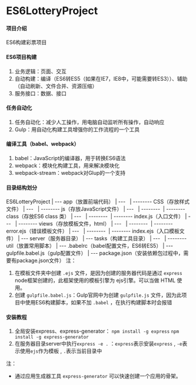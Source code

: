 # ES6LotteryProject

#### 项目介绍
ES6构建彩票项目

#### ES6项目构建
1. 业务逻辑：页面、交互
2. 自动构建：编译（ES6转ES5（如果在IE7，IE8中，可能需要转ES3））、辅助（自动刷新、文件合并、资源压缩）
3. 服务接口：数据、接口

#### 任务自动化
1. 任务自动化：减少人工操作，用电脑自动监听所有操作，自动响应
2. Gulp：用自动化构建工具增强你的工作流程的一个工具
   
#### 编译工具（babel、webpack）
1. babel：JavaScript的编译器，用于转换ES6语法
2. webpack：模块化构建工具，用来解决模块化
3. webpack-stream：webpack对Glup的一个支持

#### 目录结构划分
ES6LotteryProject
| --- app（放置前端代码）
| --- &nbsp;&nbsp;| -------- CSS（存放样式文件）
| --- &nbsp;&nbsp;| -------- js（存放JavaScript文件）
| --- &nbsp;&nbsp;| -------- &nbsp;| -------- class（存放ES6 class 类）
| --- &nbsp;&nbsp;| -------- &nbsp;| -------- index.js（入口文件）
| --- &nbsp;&nbsp;| -------- views（存放模板文件，html）
| --- &nbsp;&nbsp;| -------- &nbsp;| -------- error.ejs（错误模板文件）
| --- &nbsp;&nbsp;| -------- &nbsp;| -------- index.ejs（入口模板文件）
| --- server（服务器目录）
| --- tasks（构建工具目录）
| --- &nbsp;&nbsp;| -------- util（放置常用脚本）
| --- .babelrc（babel配置文件，ES6转ES5）
| --- gulpfile.babel.js（gulp配置文件）
| --- package.json（安装依赖包过程中，需要有package.json文件）
注：
1. 在模板文件夹中创建 `.ejs` 文件，是因为创建的服务器代码是通过 `express` node框架创建的，此框架使用的模板引擎为 ejs引擎。可以当做 HTML 使用。
2. 创建 `gulpfile.babel.js`：Gulp官网中为创建 `gulpfile.js` 文件，因为此项目中使用ES6构建脚本，如果不加 `.babel` ，在执行构建脚本时会报错

#### 安装教程

1. 全局安装express、express-generator： `npm install -g express` `npm install -g express-generator`
2. 在服务器目录server中执行`express -e .` ：`express`表示安装`express` , `-e`表示使用`ejs`作为模板 , `.`表示当前目录中
   
注：
* 通过应用生成器工具 `express-generator` 可以快速创建一个应用的骨架。